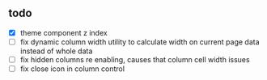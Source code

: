 ## todo

- [x] theme component z index
- [ ] fix dynamic column width utility to calculate width on current page data instead of whole data
- [ ] fix hidden columns re enabling, causes that column cell width issues
- [ ] fix close icon in column control
